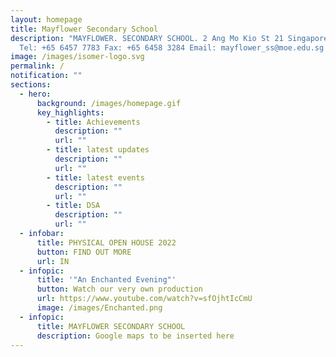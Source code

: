 ```yaml
---
layout: homepage
title: Mayflower Secondary School
description: "MAYFLOWER. SECONDARY SCHOOL. 2 Ang Mo Kio St 21 Singapore 569384
  Tel: +65 6457 7783 Fax: +65 6458 3284 Email: mayflower_ss@moe.edu.sg."
image: /images/isomer-logo.svg
permalink: /
notification: ""
sections:
  - hero:
      background: /images/homepage.gif
      key_highlights:
        - title: Achievements
          description: ""
          url: ""
        - title: latest updates
          description: ""
          url: ""
        - title: latest events
          description: ""
          url: ""
        - title: DSA
          description: ""
          url: ""
  - infobar:
      title: PHYSICAL OPEN HOUSE 2022
      button: FIND OUT MORE
      url: IN
  - infopic:
      title: '"An Enchanted Evening"'
      button: Watch our very own production
      url: https://www.youtube.com/watch?v=sfOjhtIcCmU
      image: /images/Enchanted.png
  - infopic:
      title: MAYFLOWER SECONDARY SCHOOL
      description: Google maps to be inserted here
---
```


